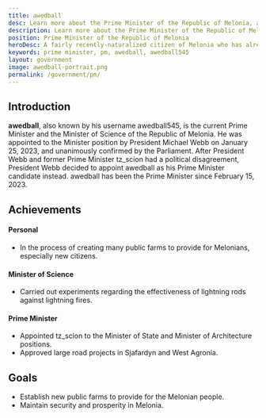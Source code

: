 ```yaml
---
title: awedball
desc: Learn more about the Prime Minister of the Republic of Melonia, awedball.
description: Learn more about the Prime Minister of the Republic of Melonia, awedball.
position: Prime Minister of the Republic of Melonia
heroDesc: A fairly recently-naturalized citizen of Melonia who has already climbed up to a top rank in the Republic.
keywords: prime minister, pm, awedball, awedball545
layout: government
image: awedball-portrait.png
permalink: /government/pm/
---
```


## Introduction
**awedball**, also known by his username awedball545, is the current Prime Minister and the Minister of Science of the Republic of Melonia. He was appointed to the Minister position by President Michael Webb on January 25, 2023, and unanimously confirmed by the Parliament. After President Webb and former Prime Minister tz_scion had a political disagreement, President Webb decided to appoint awedball as his Prime Minister candidate instead. awedball has been the Prime Minister since February 15, 2023.

## Achievements

#### Personal
- In the process of creating many public farms to provide for Melonians, especially new citizens.

#### Minister of Science
- Carried out experiments regarding the effectiveness of lightning rods against lightning fires.

#### Prime Minister
- Appointed tz_scion to the Minister of State and Minister of Architecture positions.
- Approved large road projects in Sjafardyn and West Agronia.

## Goals
- Establish new public farms to provide for the Melonian people.
- Maintain security and prosperity in Melonia.
